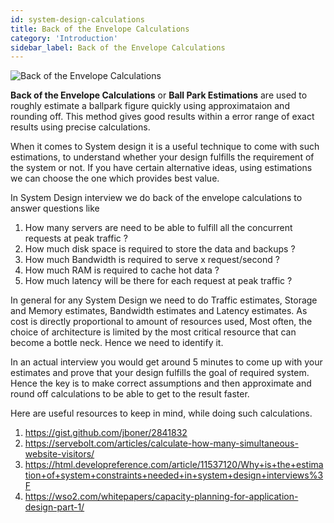 ```yaml
---
id: system-design-calculations
title: Back of the Envelope Calculations
category: 'Introduction'
sidebar_label: Back of the Envelope Calculations
---
```


![Back of the Envelope Calculations](/img/calc.png)

**Back of the Envelope Calculations** or **Ball Park Estimations** are used to roughly estimate a ballpark figure quickly using approximataion and rounding off. This method gives good results within a error range of exact results using precise calculations.

When it comes to System design it is a useful technique to come with such estimations, to understand whether your design fulfills the requirement of the system or not. If you have certain alternative ideas, using estimations we can choose the one which provides best value.

In System Design interview we do back of the envelope calculations to answer questions like

1. How many servers are need to be able to fulfill all the concurrent requests at peak traffic ?
2. How much disk space is required to store the data and backups ?
3. How much Bandwidth is required to serve x request/second ?
4. How much RAM is required to cache hot data ?
5. How much latency will be there for each request at peak traffic ?

In general for any System Design we need to do Traffic estimates, Storage and Memory estimates, Bandwidth estimates and Latency estimates. As cost is directly proportional to amount of resources used, Most often, the choice of architecture is limited by the most critical resource that can become a bottle neck. Hence we need to identify it.

In an actual interview you would get around 5 minutes to come up with your estimates and prove that your design fulfills the goal of required system. Hence the key is to make correct assumptions and then approximate and round off calculations to be able to get to the result faster.

Here are useful resources to keep in mind, while doing such calculations.

1. https://gist.github.com/jboner/2841832
2. https://servebolt.com/articles/calculate-how-many-simultaneous-website-visitors/
3. https://html.developreference.com/article/11537120/Why+is+the+estimation+of+system+constraints+needed+in+system+design+interviews%3F
4. https://wso2.com/whitepapers/capacity-planning-for-application-design-part-1/
